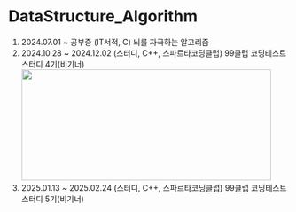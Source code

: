 # DataStructure_Algorithm
1. 2024.07.01 ~ 공부중 (IT서적, C) 뇌를 자극하는 알고리즘
2. 2024.10.28 ~ 2024.12.02 (스터디, C++, 스파르타코딩클럽) 99클럽 코딩테스트 스터디 4기(비기너) <br>
   <img src="https://github.com/user-attachments/assets/5dd436c3-caba-4f02-9ebd-61b77a5f742b" style="width:450px; height:200px;" />
3. 2025.01.13 ~ 2025.02.24 (스터디, C++, 스파르타코딩클럽) 99클럽 코딩테스트 스터디 5기(비기너)

